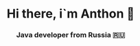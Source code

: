 <h1 align="center"> Hi there, i`m Anthon 👋</h1>
<h3 align="center">Java developer from Russia 🇷🇺</h3>

  
<!--
**Anton-Scherbakov/Anton-Scherbakov** is a ✨ _special_ ✨ repository because its `README.md` (this file) appears on your GitHub profile.

Here are some ideas to get you started:

- 🔭 I’m currently working on ...
- 🌱 I’m currently learning ...
- 👯 I’m looking to collaborate on ...
- 🤔 I’m looking for help with ...
- 💬 Ask me about ...
- 📫 How to reach me: ...
- 😄 Pronouns: ...
- ⚡ Fun fact: ...
-->

